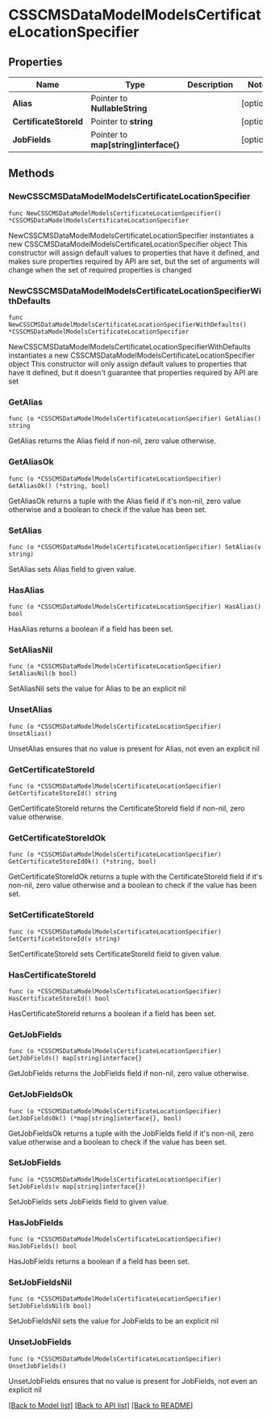 # CSSCMSDataModelModelsCertificateLocationSpecifier

## Properties

Name | Type | Description | Notes
------------ | ------------- | ------------- | -------------
**Alias** | Pointer to **NullableString** |  | [optional] 
**CertificateStoreId** | Pointer to **string** |  | [optional] 
**JobFields** | Pointer to **map[string]interface{}** |  | [optional] 

## Methods

### NewCSSCMSDataModelModelsCertificateLocationSpecifier

`func NewCSSCMSDataModelModelsCertificateLocationSpecifier() *CSSCMSDataModelModelsCertificateLocationSpecifier`

NewCSSCMSDataModelModelsCertificateLocationSpecifier instantiates a new CSSCMSDataModelModelsCertificateLocationSpecifier object
This constructor will assign default values to properties that have it defined,
and makes sure properties required by API are set, but the set of arguments
will change when the set of required properties is changed

### NewCSSCMSDataModelModelsCertificateLocationSpecifierWithDefaults

`func NewCSSCMSDataModelModelsCertificateLocationSpecifierWithDefaults() *CSSCMSDataModelModelsCertificateLocationSpecifier`

NewCSSCMSDataModelModelsCertificateLocationSpecifierWithDefaults instantiates a new CSSCMSDataModelModelsCertificateLocationSpecifier object
This constructor will only assign default values to properties that have it defined,
but it doesn't guarantee that properties required by API are set

### GetAlias

`func (o *CSSCMSDataModelModelsCertificateLocationSpecifier) GetAlias() string`

GetAlias returns the Alias field if non-nil, zero value otherwise.

### GetAliasOk

`func (o *CSSCMSDataModelModelsCertificateLocationSpecifier) GetAliasOk() (*string, bool)`

GetAliasOk returns a tuple with the Alias field if it's non-nil, zero value otherwise
and a boolean to check if the value has been set.

### SetAlias

`func (o *CSSCMSDataModelModelsCertificateLocationSpecifier) SetAlias(v string)`

SetAlias sets Alias field to given value.

### HasAlias

`func (o *CSSCMSDataModelModelsCertificateLocationSpecifier) HasAlias() bool`

HasAlias returns a boolean if a field has been set.

### SetAliasNil

`func (o *CSSCMSDataModelModelsCertificateLocationSpecifier) SetAliasNil(b bool)`

 SetAliasNil sets the value for Alias to be an explicit nil

### UnsetAlias
`func (o *CSSCMSDataModelModelsCertificateLocationSpecifier) UnsetAlias()`

UnsetAlias ensures that no value is present for Alias, not even an explicit nil
### GetCertificateStoreId

`func (o *CSSCMSDataModelModelsCertificateLocationSpecifier) GetCertificateStoreId() string`

GetCertificateStoreId returns the CertificateStoreId field if non-nil, zero value otherwise.

### GetCertificateStoreIdOk

`func (o *CSSCMSDataModelModelsCertificateLocationSpecifier) GetCertificateStoreIdOk() (*string, bool)`

GetCertificateStoreIdOk returns a tuple with the CertificateStoreId field if it's non-nil, zero value otherwise
and a boolean to check if the value has been set.

### SetCertificateStoreId

`func (o *CSSCMSDataModelModelsCertificateLocationSpecifier) SetCertificateStoreId(v string)`

SetCertificateStoreId sets CertificateStoreId field to given value.

### HasCertificateStoreId

`func (o *CSSCMSDataModelModelsCertificateLocationSpecifier) HasCertificateStoreId() bool`

HasCertificateStoreId returns a boolean if a field has been set.

### GetJobFields

`func (o *CSSCMSDataModelModelsCertificateLocationSpecifier) GetJobFields() map[string]interface{}`

GetJobFields returns the JobFields field if non-nil, zero value otherwise.

### GetJobFieldsOk

`func (o *CSSCMSDataModelModelsCertificateLocationSpecifier) GetJobFieldsOk() (*map[string]interface{}, bool)`

GetJobFieldsOk returns a tuple with the JobFields field if it's non-nil, zero value otherwise
and a boolean to check if the value has been set.

### SetJobFields

`func (o *CSSCMSDataModelModelsCertificateLocationSpecifier) SetJobFields(v map[string]interface{})`

SetJobFields sets JobFields field to given value.

### HasJobFields

`func (o *CSSCMSDataModelModelsCertificateLocationSpecifier) HasJobFields() bool`

HasJobFields returns a boolean if a field has been set.

### SetJobFieldsNil

`func (o *CSSCMSDataModelModelsCertificateLocationSpecifier) SetJobFieldsNil(b bool)`

 SetJobFieldsNil sets the value for JobFields to be an explicit nil

### UnsetJobFields
`func (o *CSSCMSDataModelModelsCertificateLocationSpecifier) UnsetJobFields()`

UnsetJobFields ensures that no value is present for JobFields, not even an explicit nil

[[Back to Model list]](../README.md#documentation-for-models) [[Back to API list]](../README.md#documentation-for-api-endpoints) [[Back to README]](../README.md)


